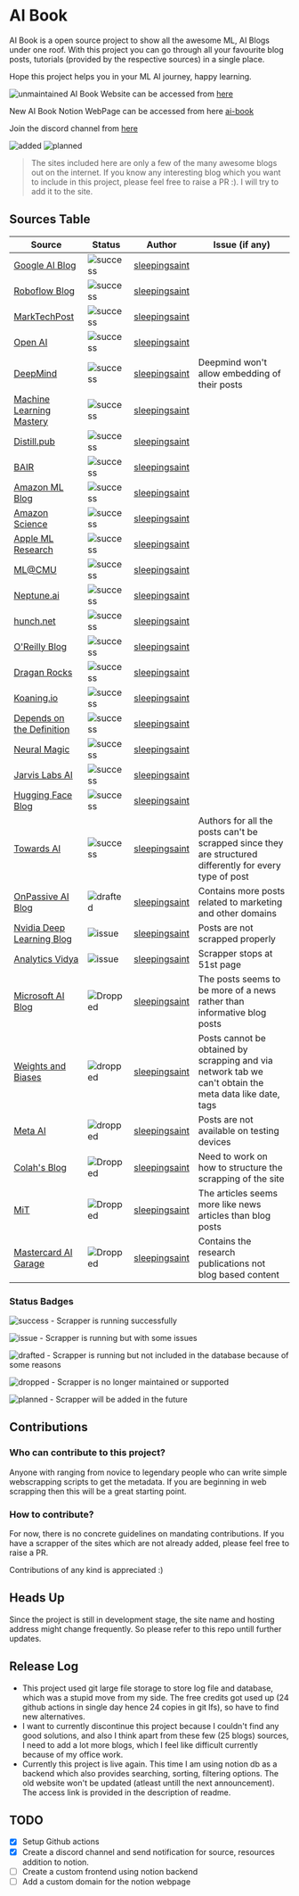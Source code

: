 # AI Book 


AI Book is a open source project to show all the awesome ML, AI Blogs under one roof. With this project you can go through all your favourite blog posts, tutorials (provided by the respective sources) in a single place.

Hope this project helps you in your ML AI journey, happy learning. 

![unmaintained](https://img.shields.io/badge/Not%20Maintained%20Any%20More-critical) AI Book Website can be accessed from [here](https://aibook.pages.dev/)

New AI Book Notion WebPage can be accessed from here [ai-book](https://ai-book.notion.site/ai-book/d3d26c3147ed42d6861f0c05a317f443?v=7d79b30473a141d39c3e3a6d3290fd64)

Join the discord channel from [here](https://discord.gg/G5Fcb57b64)

![added](https://img.shields.io/badge/Resources%20Added-24-brightgreen)
![planned](https://img.shields.io/badge/Planned%20to%20add-0-informational) 

> The sites included here are only a few of the many awesome blogs out on the internet. If you know any interesting blog which you want to include in this project, please feel free to raise a PR :). I will try to add it to the site.

## Sources Table

| Source | Status | Author | Issue (if any) |
| ------ | ------ | ------- | ----------- |
| [Google AI Blog](https://ai.googleblog.com/) | ![success](https://img.shields.io/badge/-success-brightgreen) | [sleepingsaint](https://github.com/sleepingsaint) |  |
| [Roboflow Blog](https://blog.roboflow.com/latest/) | ![success](https://img.shields.io/badge/-success-brightgreen) | [sleepingsaint](https://github.com/sleepingsaint) | |
| [MarkTechPost](https://www.marktechpost.com/category/technology/) | ![success](https://img.shields.io/badge/-success-brightgreen) | [sleepingsaint](https://github.com/sleepingsaint) | |
| [Open AI](https://openai.com/blog) | ![success](https://img.shields.io/badge/-success-brightgreen) | [sleepingsaint](https://github.com/sleepingsaint) | |
| [DeepMind](https://deepmind.com/blog) | ![success](https://img.shields.io/badge/-success-brightgreen) | [sleepingsaint](https://github.com/sleepingsaint) | Deepmind won't allow embedding of their posts |
| [Machine Learning Mastery](https://machinelearningmastery.com/blog/) | ![success](https://img.shields.io/badge/-success-brightgreen) | [sleepingsaint](https://github.com/sleepingsaint) |  |
| [Distill.pub](https://distill.pub/) | ![success](https://img.shields.io/badge/-success-brightgreen) | [sleepingsaint](https://github.com/sleepingsaint) |  |
| [BAIR](https://bair.berkeley.edu/blog/) | ![success](https://img.shields.io/badge/-success-brightgreen) | [sleepingsaint](https://github.com/sleepingsaint) |  |
| [Amazon ML Blog](https://aws.amazon.com/blogs/machine-learning) | ![success](https://img.shields.io/badge/-success-brightgreen) | [sleepingsaint](https://github.com/sleepingsaint) |  |
| [Amazon Science](https://www.amazon.science/blog) | ![success](https://img.shields.io/badge/-success-brightgreen) | [sleepingsaint](https://github.com/sleepingsaint) |  |
| [Apple ML Research](https://machinelearning.apple.com/research/) | ![success](https://img.shields.io/badge/-success-brightgreen) | [sleepingsaint](https://github.com/sleepingsaint) |  |
| [ML@CMU](https://blog.ml.cmu.edu/) | ![success](https://img.shields.io/badge/-success-brightgreen) | [sleepingsaint](https://github.com/sleepingsaint) |  |
| [Neptune.ai](https://neptune.ai/blog) | ![success](https://img.shields.io/badge/-success-brightgreen) | [sleepingsaint](https://github.com/sleepingsaint) |  |
| [hunch.net](https://hunch.net/) | ![success](https://img.shields.io/badge/-success-brightgreen) | [sleepingsaint](https://github.com/sleepingsaint) |  |
| [O'Reilly Blog](https://www.oreilly.com/radar/topics/ai-ml/) | ![success](https://img.shields.io/badge/-success-brightgreen) | [sleepingsaint](https://github.com/sleepingsaint) |  |
| [Dragan Rocks](https://dragan.rocks/) | ![success](https://img.shields.io/badge/-success-brightgreen) | [sleepingsaint](https://github.com/sleepingsaint) |  |
| [Koaning.io](https://koaning.io/) | ![success](https://img.shields.io/badge/-success-brightgreen) | [sleepingsaint](https://github.com/sleepingsaint) |  |
| [Depends on the Definition](https://www.depends-on-the-definition.com/) | ![success](https://img.shields.io/badge/-success-brightgreen) | [sleepingsaint](https://github.com/sleepingsaint) |  |
| [Neural Magic](https://neuralmagic.com/blog/) | ![success](https://img.shields.io/badge/-success-brightgreen) | [sleepingsaint](https://github.com/sleepingsaint) |  |
| [Jarvis Labs AI](https://jarvislabs.ai/blogs/) | ![success](https://img.shields.io/badge/-success-brightgreen) | [sleepingsaint](https://github.com/sleepingsaint) |  |
| [Hugging Face Blog](https://huggingface.co/blog) | ![success](https://img.shields.io/badge/-success-brightgreen) | [sleepingsaint](https://github.com/sleepingsaint) |  |
| [Towards AI](https://towardsai.net/p) | ![success](https://img.shields.io/badge/-success-brightgreen) | [sleepingsaint](https://github.com/sleepingsaint) | Authors for all the posts can't be scrapped since they are structured differently for every type of post |
| [OnPassive AI Blog](https://onpassive.com/blog) | ![drafted](https://img.shields.io/badge/-drafted-inactive) | [sleepingsaint](https://github.com/sleepingsaint) | Contains more posts related to marketing and other domains |
| [Nvidia Deep Learning Blog](https://blogs.nvidia.com/blog/category/deep-learning/) | ![issue](https://img.shields.io/badge/-issue-orange) | [sleepingsaint](https://github.com/sleepingsaint) | Posts are not scrapped properly |
| [Analytics Vidya](https://www.analyticsvidhya.com/blog-archive/) | ![issue](https://img.shields.io/badge/-issue-orange) | [sleepingsaint](https://github.com/sleepingsaint) | Scrapper stops at 51st page |
| [Microsoft AI Blog](https://blogs.microsoft.com/ai/) | ![Dropped](https://img.shields.io/badge/-dropped-critical) | [sleepingsaint](https://github.com/sleepingsaint) | The posts seems to be more of a news rather than informative blog posts |
| [Weights and Biases](https://wandb.ai/fully-connected) | ![dropped](https://img.shields.io/badge/-dropped-critical) | [sleepingsaint](https://github.com/sleepingsaint) | Posts cannot be obtained by scrapping and via network tab we can't obtain the meta data like date, tags |
| [Meta AI](https://ai.facebook.com/) | ![dropped](https://img.shields.io/badge/-dropped-critical) | [sleepingsaint](https://github.com/sleepingsaint) | Posts are not available on testing devices |
| [Colah's Blog](https://colah.github.io/) | ![Dropped](https://img.shields.io/badge/-dropped-critical) | [sleepingsaint](https://github.com/sleepingsaint) | Need to work on how to structure the scrapping of the site |
| [MiT](https://news.mit.edu/topic/research) | ![Dropped](https://img.shields.io/badge/-dropped-critical) | [sleepingsaint](https://github.com/sleepingsaint) | The articles seems more like news articles than blog posts |
| [Mastercard AI Garage](https://www.mastercard.com/global/en/business/overview/ai-garage/research-and-publications.html) | ![Dropped](https://img.shields.io/badge/-dropped-critical) | [sleepingsaint](https://github.com/sleepingsaint) | Contains the research publications not blog based content |

### Status Badges

![success](https://img.shields.io/badge/-success-brightgreen) - Scrapper is running successfully

![issue](https://img.shields.io/badge/-issue-orange) - Scrapper is running but with some issues

![drafted](https://img.shields.io/badge/-drafted-orange) - Scrapper is running but not included in the database because of some reasons

![dropped](https://img.shields.io/badge/-dropped-inactive) - Scrapper is no longer maintained or supported

![planned](https://img.shields.io/badge/-planned-informational) - Scrapper will be added in the future

## Contributions

### Who can contribute to this project?

Anyone with ranging from novice to legendary people who can write simple webscrapping scripts to get the metadata. If you are beginning in web scrapping then this will be a great starting point.

### How to contribute?

For now, there is no concrete guidelines on mandating contributions. If you have a scrapper of the sites which are not already added, please feel free to raise a PR.

Contributions of any kind is appreciated :)

## Heads Up

 Since the project is still in development stage, the site name and hosting address might change frequently. So please refer to this repo untill further updates.

## Release Log

* This project used git large file storage to store log file and database, which was a stupid move from my side. The free credits got used up (24 github actions in single day hence 24 copies in git lfs), so have to find new alternatives. 
* I want to currently discontinue this project because I couldn't find any good solutions, and also I think apart from these few (25 blogs) sources, I need to add a lot more blogs, which I feel like difficult currently because of my office work.
* Currently this project is live again. This time I am using notion db as a backend which also provides searching, sorting, filtering options. The old website won't be updated (atleast untill the next announcement). The access link is provided in the description of readme.

## TODO

- [x] Setup Github actions
- [x] Create a discord channel and send notification for source, resources addition to notion.
- [ ] Create a custom frontend using notion backend
- [ ] Add a custom domain for the notion webpage